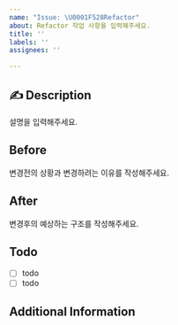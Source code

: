 ```yaml
---
name: "Issue: \U0001F528Refactor"
about: Refactor 작업 사항을 입력해주세요.
title: ''
labels: ''
assignees: ''

---
```


## ✍ Description

설명을 입력해주세요.

## Before

변경전의 상황과 변경하려는 이유를 작성해주세요.

## After

변경후의 예상하는 구조를 작성해주세요.

## Todo

- [ ] todo
- [ ] todo

## Additional Information
